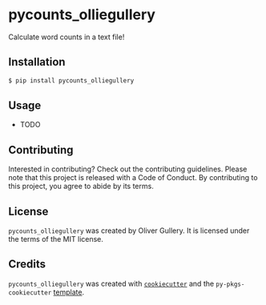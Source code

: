 # pycounts_olliegullery

Calculate word counts in a text file!

## Installation

```bash
$ pip install pycounts_olliegullery
```

## Usage

- TODO

## Contributing

Interested in contributing? Check out the contributing guidelines. Please note that this project is released with a Code of Conduct. By contributing to this project, you agree to abide by its terms.

## License

`pycounts_olliegullery` was created by Oliver Gullery. It is licensed under the terms of the MIT license.

## Credits

`pycounts_olliegullery` was created with [`cookiecutter`](https://cookiecutter.readthedocs.io/en/latest/) and the `py-pkgs-cookiecutter` [template](https://github.com/py-pkgs/py-pkgs-cookiecutter).
